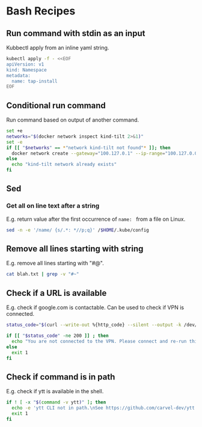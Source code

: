 # Bash Recipes

## Run command with stdin as an input

Kubbectl apply from an inline yaml string.

```sh
kubectl apply -f - <<EOF
apiVersion: v1
kind: Namespace
metadata:
  name: tap-install
EOF
```

## Conditional run command

Run command based on output of another command. 

```sh
set +e
networks="$(docker network inspect kind-tilt 2>&1)"
set -e
if [[ "$networks" == *"network kind-tilt not found"* ]]; then
  docker network create --gateway="100.127.0.1" --ip-range="100.127.0.0/24" --subnet="100.127.0.0/16" kind-tilt
else
  echo "kind-tilt network already exists"
fi
```

## Sed

### Get all on line text after a string

E.g. return value after the first occurrence of `name: ` from a file on Linux.

```sh 
sed -n -e '/name/ {s/.*: *//p;q}' /$HOME/.kube/config
```

## Remove all lines starting with string

E.g. remove all lines starting with "#@".

```sh
cat blah.txt | grep -v "#~"
```

## Check if a URL is available

E.g. check if google.com is contactable. Can be used to check if VPN is connected.

```sh
status_code="$(curl --write-out %{http_code} --silent --output -k /dev/null https://www.google.com)"

if [[ "$status_code" -ne 200 ]] ; then
  echo "You are not connected to the VPN. Please connect and re-run this script"
else
  exit 1
fi
```

## Check if command is in path

E.g. check if ytt is available in the shell.

```sh
if ! [ -x "$(command -v ytt)" ]; then
  echo -e 'ytt CLI not in path.\nSee https://github.com/carvel-dev/ytt' >&2
  exit 1
fi
```